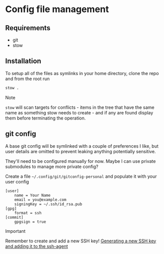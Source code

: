 # Config file management

## Requirements

- git
- stow

## Installation

To setup all of the files as symlinks in your home directory, clone the repo and from the root run

```sh
stow .
```

> [!NOTE]  
> `stow` will scan targets for conflicts - items in the tree that have the same name as something stow needs to create - and if any are found display them before terminating the operation.

## git config

A base git config will be symlinked with a couple of preferences I like, but user details are omitted to prevent leaking anything potentially sensitive.

They'll need to be configured manually for now. Maybe I can use private submodules to manage more private config?

Create a file `~/.config/git/gitconfig-personal` and populate it with your user config

```
[user]
	name = Your Name
	email = you@example.com
	signingKey = ~/.ssh/id_rsa.pub
[gpg]
	format = ssh
[commit]
	gpgsign = true
```

> [!IMPORTANT]
> Remember to create and add a new SSH key!
> [Generating a new SSH key and adding it to the ssh-agent](https://docs.github.com/en/authentication/connecting-to-github-with-ssh/generating-a-new-ssh-key-and-adding-it-to-the-ssh-agent)
